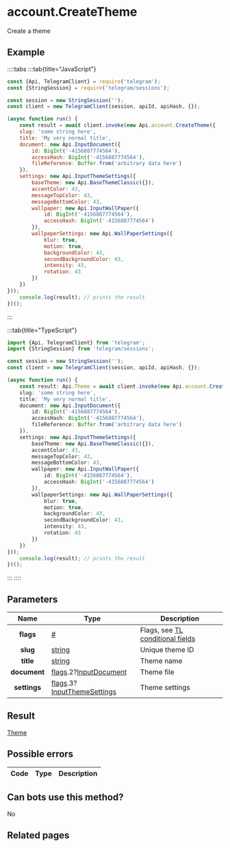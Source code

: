 # account.CreateTheme

Create a theme



## Example

::::tabs
:::tab{title="JavaScript"}
```js
const {Api, TelegramClient} = require('telegram');
const {StringSession} = require('telegram/sessions');

const session = new StringSession('');
const client = new TelegramClient(session, apiId, apiHash, {});

(async function run() {
    const result = await client.invoke(new Api.account.CreateTheme({
    slug: 'some string here',
    title: 'My very normal title',
    document: new Api.InputDocument({
        id: BigInt('-4156887774564'),
        accessHash: BigInt('-4156887774564'),
        fileReference: Buffer.from('arbitrary data here')
    }),
    settings: new Api.InputThemeSettings({
        baseTheme: new Api.BaseThemeClassic({}),
        accentColor: 43,
        messageTopColor: 43,
        messageBottomColor: 43,
        wallpaper: new Api.InputWallPaper({
            id: BigInt('-4156887774564'),
            accessHash: BigInt('-4156887774564')
        }),
        wallpaperSettings: new Api.WallPaperSettings({
            blur: true,
            motion: true,
            backgroundColor: 43,
            secondBackgroundColor: 43,
            intensity: 43,
            rotation: 43
        })
    })
}));
    console.log(result); // prints the result
})();
```
:::

:::tab{title="TypeScript"}
```ts
import {Api, TelegramClient} from 'telegram';
import {StringSession} from 'telegram/sessions';

const session = new StringSession('');
const client = new TelegramClient(session, apiId, apiHash, {});

(async function run() {
    const result: Api.Theme = await client.invoke(new Api.account.CreateTheme({
    slug: 'some string here',
    title: 'My very normal title',
    document: new Api.InputDocument({
        id: BigInt('-4156887774564'),
        accessHash: BigInt('-4156887774564'),
        fileReference: Buffer.from('arbitrary data here')
    }),
    settings: new Api.InputThemeSettings({
        baseTheme: new Api.BaseThemeClassic({}),
        accentColor: 43,
        messageTopColor: 43,
        messageBottomColor: 43,
        wallpaper: new Api.InputWallPaper({
            id: BigInt('-4156887774564'),
            accessHash: BigInt('-4156887774564')
        }),
        wallpaperSettings: new Api.WallPaperSettings({
            blur: true,
            motion: true,
            backgroundColor: 43,
            secondBackgroundColor: 43,
            intensity: 43,
            rotation: 43
        })
    })
}));
    console.log(result); // prints the result
})();
```
:::
::::



## Parameters

| Name | Type | Description |
| :--: | ---- | ----------- |
| **flags** | [#](https://core.telegram.org/type/%23) | Flags, see [TL conditional fields](https://core.telegram.org/mtproto/TL-combinators#conditional-fields) 
| **slug** | [string](https://core.telegram.org/type/string) | Unique theme ID 
| **title** | [string](https://core.telegram.org/type/string) | Theme name 
| **document** | [flags](https://core.telegram.org/mtproto/TL-combinators#conditional-fields).2?[InputDocument](https://core.telegram.org/type/InputDocument) | Theme file 
| **settings** | [flags](https://core.telegram.org/mtproto/TL-combinators#conditional-fields).3?[InputThemeSettings](https://core.telegram.org/type/InputThemeSettings) | Theme settings 


## Result

[Theme](https://core.telegram.org/type/Theme)



## Possible errors

| Code | Type | Description |
| :--: | ---- | ----------- |


## Can bots use this method?

No

## Related pages



